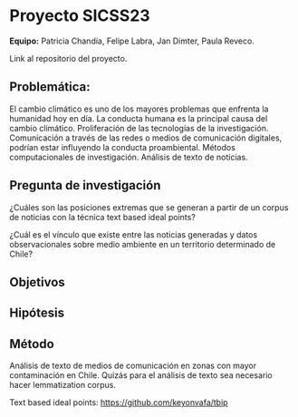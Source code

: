 # Proyecto SICSS23
**Equipo:** Patricia Chandía, Felipe Labra, Jan Dimter, Paula Reveco.

Link al repositorio del proyecto.

## Problemática: 

El cambio climático es uno de los mayores problemas que enfrenta la humanidad hoy en día. La conducta humana es la principal causa del cambio climático. 
Proliferación de las tecnologías de la investigación.
Comunicación a través de las redes o medios de comunicación digitales, podrían estar influyendo la conducta proambiental.
Métodos computacionales de investigación.
Análisis de texto de noticias.


## Pregunta de investigación

¿Cuáles son las posiciones extremas que se generan a partir de un corpus de noticias con la técnica text based ideal points?

¿Cuál es el vínculo que existe entre las noticias generadas y datos observacionales sobre medio ambiente en un territorio determinado de Chile? 
 


## Objetivos

## Hipótesis

## Método

Análisis de texto de medios de comunicación en zonas con mayor contaminación en Chile.
Quizás para el análisis de texto sea necesario hacer lemmatization corpus.

Text based ideal points: https://github.com/keyonvafa/tbip

